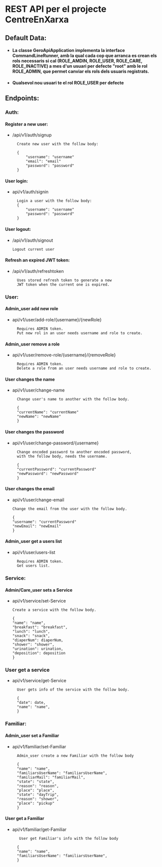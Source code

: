 # REST API per el projecte CentreEnXarxa


## Default Data:

* #### La classe GeroApiApplication implementa la interface CommandLineRunner, amb la qual cada cop que arranca es crean els rols necessaris si cal (ROLE_AMDIN, ROLE_USER, ROLE_CARE, ROLE_INACTIVE) a mes d'un usuari per defecte "root" amb le rol ROLE_ADMIN, que permet canviar els rols dels usuaris registrats.

* #### Qualsevol nou usuari te el rol ROLE_USER per defecte


## Endpoints:

### Auth:

#### Register a new user:

* /api/v1/auth/signup

        Create new user with the follow body:

        {
            "username": "username"
            "email": "email"
            "password": "password"
        }

#### User login:

* api/v1/auth/signin

        Login a user with the follow body:
        {
            "username": "username"
            "password": "password"
        }

#### User logout:

* /api/v1/auth/signout

      Logout current user

#### Refresh an expired JWT token:

* /api/v1/auth/refreshtoken

        Uses stored refresh token to generate a new 
        JWT token when the current one is expired.

### User:

#### Admin_user add new role

* api/v1/user/add-role/{username}/{newRole}

        Requires ADMIN token.
        Put new rol in an user needs username and role to create.

#### Admin_user remove a role

* api/v1/user/remove-role/{username}/{removeRole}

        Requires ADMIN token.
        Delete a role from an user needs username and role to create.

#### User changes the name

* api/v1/user/change-name

        Change user's name to another with the follow body.

        {
        "currentName": "currentName"
        "newName": "newName"
        }

        

#### User changes the password

* api/v1/user/change-password/{username}
    
        Change encoded password to another encoded password,
        with the follow body, needs the username.

        {
        "currentPassword": "currentPassword"
        "newPassword": "newPassword"
        }

        

#### User changes the email

* api/v1/user/change-email
        
      Change the email from the user with the follow body.

      {
      "username": "currentPassword"
      "newEmail": "newEmail"
      }


#### Admin_user get a users list

* api/v1/user/users-list

        Requires ADMIN token.
        Get users list.

### Service:

#### Admin/Care_user sets a Service

* api/v1/service/set-Service

      Create a service with the follow body.

      {
      "name": "name",
      "breakfast": "breakfast",
      "lunch": "lunch",
      "snack": "snack",
      "diaperNum": diaperNum,
      "shower": "shower",
      "urination": urination,
      "deposition": deposition
      }

       

### User get a service

* api/v1/service/get-Service

        User gets info of the service with the follow body.

        {
        "date": date,
        "name": "name",
        }


### Familiar:

#### Admin_user set a Familiar

* api/v1/familiar/set-Familiar

        Admin_user create a new Familiar with the follow body

        {
        "name": "name",
        "familiarsUserName": "familiarsUserName",
        "familiarMail": "familiarMail",
        "state": "state",
        "reason": "reason",
        "place": "place",
        "state": "dayTrip",
        "reason": "shower",
        "place": "pickup"
        }


#### User get a Familiar

* api/v1/familiar/get-Familiar

         User get Familiar's info with the follow body

        {
        "name": "name",
        "familiarsUserName": "familiarsUserName",
        }


    
